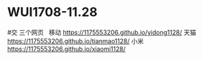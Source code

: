 # WUI1708-11.28
#交 三个网页   
移动  https://1175553206.github.io/yidong1128/
天猫  https://1175553206.github.io/tianmao1128/
小米  https://1175553206.github.io/xiaomi1128/
